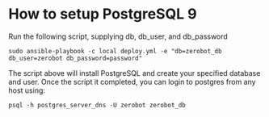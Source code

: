 How to setup PostgreSQL 9
===================

Run the following script, supplying db, db_user, and db_password

```
sudo ansible-playbook -c local deploy.yml -e "db=zerobot_db db_user=zerobot db_password=password"
```

The script above will install PostgreSQL and create your specified database and user.
Once the script it completed, you can login to postgres from any host using:
```
psql -h postgres_server_dns -U zerobot zerobot_db
```